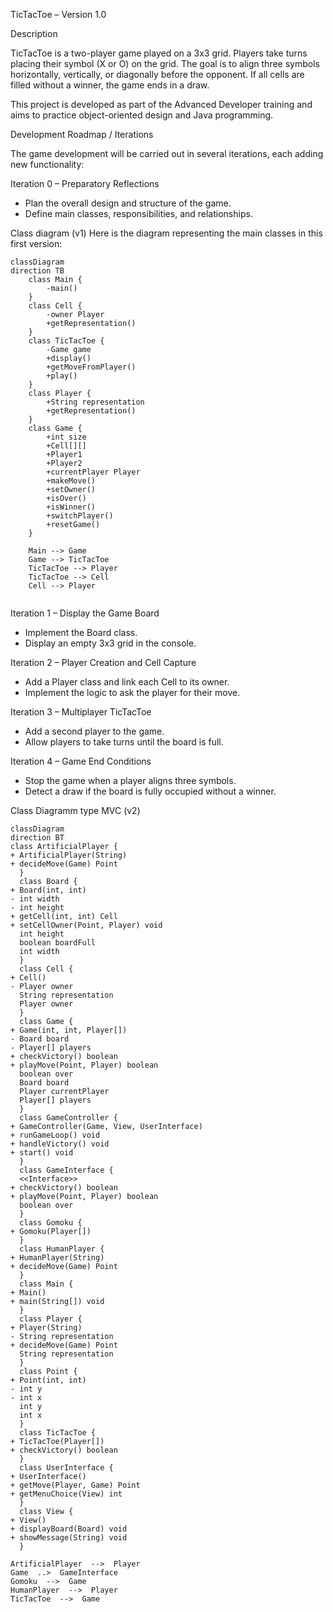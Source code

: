 TicTacToe – Version 1.0

Description

TicTacToe is a two-player game played on a 3x3 grid. Players take turns placing their symbol (X or O) on the grid. 
The goal is to align three symbols horizontally, vertically, or diagonally before the opponent. 
If all cells are filled without a winner, the game ends in a draw.

This project is developed as part of the Advanced Developer training and aims to practice object-oriented design and Java programming.


Development Roadmap / Iterations

The game development will be carried out in several iterations, each adding new functionality:

Iteration 0 – Preparatory Reflections
  - Plan the overall design and structure of the game.
  - Define main classes, responsibilities, and relationships.

Class diagram (v1)
Here is the diagram representing the main classes in this first version:
```mermaid
classDiagram
direction TB
    class Main {
        -main()
    }
    class Cell {
	    -owner Player
	    +getRepresentation()
    }
    class TicTacToe {
	    -Game game
	    +display()
	    +getMoveFromPlayer()
	    +play()
    }
    class Player {
	    +String representation
	    +getRepresentation()
    }
    class Game {
	    +int size
	    +Cell[][]
	    +Player1
	    +Player2
	    +currentPlayer Player
	    +makeMove()
	    +setOwner()
	    +isOver()
	    +isWinner()
	    +switchPlayer()
	    +resetGame()
    }

	Main --> Game
    Game --> TicTacToe 
    TicTacToe --> Player
    TicTacToe --> Cell
    Cell --> Player
   
```

Iteration 1 – Display the Game Board
  - Implement the Board class.
  - Display an empty 3x3 grid in the console.

Iteration 2 – Player Creation and Cell Capture
  - Add a Player class and link each Cell to its owner.
  - Implement the logic to ask the player for their move.

Iteration 3 – Multiplayer TicTacToe
  - Add a second player to the game.
  - Allow players to take turns until the board is full.

Iteration 4 – Game End Conditions
  - Stop the game when a player aligns three symbols.
  - Detect a draw if the board is fully occupied without a winner.

Class Diagramm type MVC (v2)
```mermaid
classDiagram
direction BT
class ArtificialPlayer {
+ ArtificialPlayer(String)
+ decideMove(Game) Point
  }
  class Board {
+ Board(int, int)
- int width
- int height
+ getCell(int, int) Cell
+ setCellOwner(Point, Player) void
  int height
  boolean boardFull
  int width
  }
  class Cell {
+ Cell()
- Player owner
  String representation
  Player owner
  }
  class Game {
+ Game(int, int, Player[])
- Board board
- Player[] players
+ checkVictory() boolean
+ playMove(Point, Player) boolean
  boolean over
  Board board
  Player currentPlayer
  Player[] players
  }
  class GameController {
+ GameController(Game, View, UserInterface)
+ runGameLoop() void
+ handleVictory() void
+ start() void
  }
  class GameInterface {
  <<Interface>>
+ checkVictory() boolean
+ playMove(Point, Player) boolean
  boolean over
  }
  class Gomoku {
+ Gomoku(Player[])
  }
  class HumanPlayer {
+ HumanPlayer(String)
+ decideMove(Game) Point
  }
  class Main {
+ Main()
+ main(String[]) void
  }
  class Player {
+ Player(String)
- String representation
+ decideMove(Game) Point
  String representation
  }
  class Point {
+ Point(int, int)
- int y
- int x
  int y
  int x
  }
  class TicTacToe {
+ TicTacToe(Player[])
+ checkVictory() boolean
  }
  class UserInterface {
+ UserInterface()
+ getMove(Player, Game) Point
+ getMenuChoice(View) int
  }
  class View {
+ View()
+ displayBoard(Board) void
+ showMessage(String) void
  }

ArtificialPlayer  -->  Player
Game  ..>  GameInterface
Gomoku  -->  Game
HumanPlayer  -->  Player
TicTacToe  -->  Game 
```
